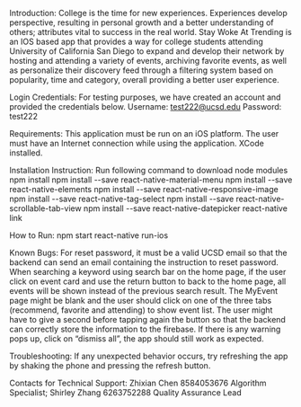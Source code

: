 Introduction:
College is the time for new experiences. Experiences develop perspective, resulting in personal growth and a better understanding of others; attributes vital to success in the real world. Stay Woke At Trending is an IOS based app that provides a way for college students attending University of California San Diego to expand and develop their network by hosting and attending a variety of events, archiving favorite events, as well as personalize their discovery feed through a filtering system based on popularity, time and category, overall providing a better user experience. 




Login Credentials:
For testing purposes, we have created an account and provided the credentials below.
Username: test222@ucsd.edu
Password: test222




Requirements:
This application must be run on an iOS platform.
The user must have an Internet connection while using the application.
XCode installed.




Installation Instruction:
Run following command to download node modules
	npm install
	npm install --save react-native-material-menu
	npm install --save react-native-elements
	npm install --save react-native-responsive-image
	npm install --save react-native-tag-select
	npm install --save react-native-scrollable-tab-view
	npm install --save react-native-datepicker
	react-native link




How to Run:
npm start
react-native run-ios




Known Bugs:
For reset password, it must be a valid UCSD email so that the backend can send an email containing the instruction to reset password.
When searching a keyword using search bar on the home page, if the user click on event card and use the return button to back to the home page, all events will be shown instead of the previous search result. 
The MyEvent page might be blank and the user should click on one of the three tabs (recommend, favorite and attending) to show event list.
The user might have to give a second before tapping again the button so that the backend can correctly store the information to the firebase.
If there is any warning pops up, click on “dismiss all”, the app should still work as expected.




Troubleshooting:
If any unexpected behavior occurs, try refreshing the app by shaking the phone and pressing the refresh button.




Contacts for Technical Support:
Zhixian Chen 8584053676 Algorithm Specialist;
Shirley Zhang 6263752288 Quality Assurance Lead

